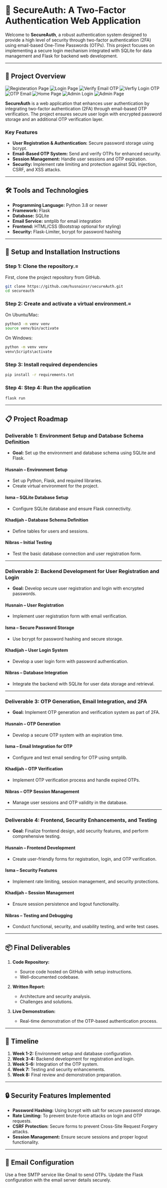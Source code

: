 # 🔐 SecureAuth: A Two-Factor Authentication Web Application

Welcome to **SecureAuth**, a robust authentication system designed to provide a high level of security through two-factor authentication (2FA) using email-based One-Time Passwords (OTPs). This project focuses on implementing a secure login mechanism integrated with SQLite for data management and Flask for backend web development.

---

## 🚀 Project Overview

![Registeration Page](/images/register.jpeg)
![Login Page](/images/login.jpeg)
![Verify Email OTP](/images/otp1.jpeg)
![Verfiy Login OTP](/images/otp2.jpeg)
![OTP Email](/images/email.jpeg)
![Home Page](/images/home.jpeg)
![Admin Login](/images/admin.jpeg)
![Admin Page](/images/admin1.jpeg)

**SecureAuth** is a web application that enhances user authentication by integrating two-factor authentication (2FA) through email-based OTP verification. The project ensures secure user login with encrypted password storage and an additional OTP verification layer.

### Key Features
- **User Registration & Authentication:** Secure password storage using bcrypt.
- **Email-Based OTP System:** Send and verify OTPs for enhanced security.
- **Session Management:** Handle user sessions and OTP expiration.
- **Security:** Implement rate limiting and protection against SQL injection, CSRF, and XSS attacks.

---

## 🛠️ Tools and Technologies

- **Programming Language:** Python 3.8 or newer
- **Framework:** Flask
- **Database:** SQLite
- **Email Service:** smtplib for email integration
- **Frontend:** HTML/CSS (Bootstrap optional for styling)
- **Security:** Flask-Limiter, bcrypt for password hashing

---
## 📝 Setup and Installation Instructions

### Step 1: Clone the repository.=
First, clone the project repository from GitHub.
```bash
git clone https://github.com/husnainsr/secureAuth.git
cd secureauth
```
### Step 2: Create and activate a virtual environment.=
On Ubuntu/Mac:
```bash
python3 -m venv venv
source venv/bin/activate
```
On Windows:
```bash
python -m venv venv
venv\Scripts\activate
```

### Step 3: Install required dependencies
```bash
pip install -r requirements.txt
```

### Step 4: Step 4: Run the application
```bash
flask run
```

---
## 📋 Project Roadmap

### Deliverable 1: Environment Setup and Database Schema Definition
- **Goal:** Set up the environment and database schema using SQLite and Flask.

#### Husnain – Environment Setup
- Set up Python, Flask, and required libraries.
- Create virtual environment for the project.

#### Isma – SQLite Database Setup
- Configure SQLite database and ensure Flask connectivity.

#### Khadijah – Database Schema Definition
- Define tables for users and sessions.

#### Nibras – Initial Testing
- Test the basic database connection and user registration form.

---

### Deliverable 2: Backend Development for User Registration and Login
- **Goal:** Develop secure user registration and login with encrypted passwords.

#### Husnain – User Registration
- Implement user registration form with email verification.

#### Isma – Secure Password Storage
- Use bcrypt for password hashing and secure storage.

#### Khadijah – User Login System
- Develop a user login form with password authentication.

#### Nibras – Database Integration
- Integrate the backend with SQLite for user data storage and retrieval.

---

### Deliverable 3: OTP Generation, Email Integration, and 2FA
- **Goal:** Implement OTP generation and verification system as part of 2FA.

#### Husnain – OTP Generation
- Develop a secure OTP system with an expiration time.

#### Isma – Email Integration for OTP
- Configure and test email sending for OTP using smtplib.

#### Khadijah – OTP Verification
- Implement OTP verification process and handle expired OTPs.

#### Nibras – OTP Session Management
- Manage user sessions and OTP validity in the database.

---

### Deliverable 4: Frontend, Security Enhancements, and Testing
- **Goal:** Finalize frontend design, add security features, and perform comprehensive testing.

#### Husnain – Frontend Development
- Create user-friendly forms for registration, login, and OTP verification.

#### Isma – Security Features
- Implement rate limiting, session management, and security protections.

#### Khadijah – Session Management
- Ensure session persistence and logout functionality.

#### Nibras – Testing and Debugging
- Conduct functional, security, and usability testing, and write test cases.

---

## 📦 Final Deliverables

1. **Code Repository:**
   - Source code hosted on GitHub with setup instructions.
   - Well-documented codebase.

2. **Written Report:**
   - Architecture and security analysis.
   - Challenges and solutions.

3. **Live Demonstration:**
   - Real-time demonstration of the OTP-based authentication process.

---

## 📅 Timeline

1. **Week 1-2:** Environment setup and database configuration.
2. **Week 3-4:** Backend development for registration and login.
3. **Week 5-6:** Integration of the OTP system.
4. **Week 7:** Testing and security enhancements.
5. **Week 8:** Final review and demonstration preparation.

---

## 🔒 Security Features Implemented
- **Password Hashing:** Using bcrypt with salt for secure password storage.
- **Rate Limiting:** To prevent brute-force attacks on login and OTP requests.
- **CSRF Protection:** Secure forms to prevent Cross-Site Request Forgery attacks.
- **Session Management:** Ensure secure sessions and proper logout functionality.

---

## 📧 Email Configuration
Use a free SMTP service like Gmail to send OTPs. Update the Flask configuration with the email server details securely.

